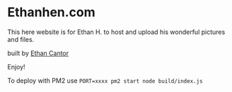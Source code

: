 # Ethanhen.com

This here website is for Ethan H. to host and upload his wonderful pictures and files.

built by [Ethan Cantor](https://escantor.com)

Enjoy!

To deploy with PM2 use `PORT=xxxx pm2 start node build/index.js`
